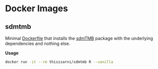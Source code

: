 # Docker Images

## sdmtmb

Minimal [Dockerfile](sdmtmb/Dockerfile) that installs the
[sdmTMB](https://cran.r-project.org/package=sdmTMB) package with the underlying
dependencies and nothing else.

**Usage**

```bash
docker run -it --rm thisisarni/sdmtmb R --vanilla
```
